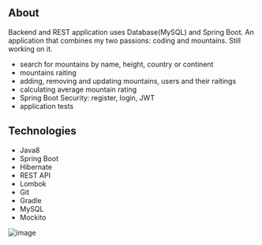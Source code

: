 ## About

Backend and REST application uses Database(MySQL) and Spring Boot.
An application that combines my two passions: coding and mountains. Still working on it.

* search for mountains by name, height, country or continent
* mountains raiting
* adding, removing and updating mountains, users and their raitings 
* calculating average mountain rating
* Spring Boot Security: register, login, JWT
* application tests

## Technologies

* Java8
* Spring Boot
* Hibernate
* REST API
* Lombok
* Git
* Gradle
* MySQL
* Mockito 

![image](https://user-images.githubusercontent.com/115692643/218786115-e219677a-8bd3-4745-aae0-d7cc5216eef3.png)
